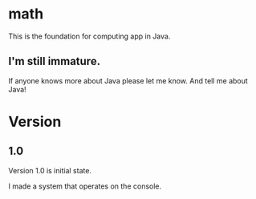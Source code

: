 # math
This is the foundation for computing app in Java.
<h2>
I'm still immature.
</h2>
If anyone knows more about Java please let me know. And tell me about Java!
<h1>
Version
</h1>
<h2>
1.0
</h2>
Version 1.0 is initial state.

I made a system that operates on the console.
